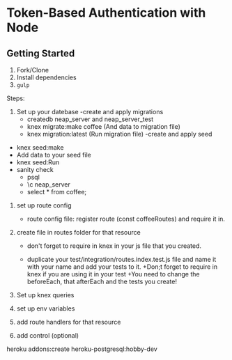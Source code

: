 # Token-Based Authentication with Node

## Getting Started

1. Fork/Clone
1. Install dependencies
1. `gulp`


Steps:
1. Set up your datebase
  -create and apply migrations  
    + createdb neap_server  and neap_server_test
    + knex migrate:make coffee  (And data to migration file)
    + knex migration:latest      (Run migration file)
  -create and apply seed
  + knex seed:make
  + Add data to your seed file
  + knex seed:Run
  + sanity check
     - psql
     - \c neap_server
     - select * from coffee;

1. set up route config
   + route config file:  register route (const coffeeRoutes) and require it in.

1. create file in routes folder for that resource
   + don't forget to require in knex in your js file that you created.


   + duplicate your test/integration/routes.index.test.js file and name it with your name and add your tests to it.
   +Don;t forget to require in knex if you are using it in your test
   +You need to change the beforeEach, that afterEach and the tests you create!

1. Set up knex queries
1. set up env variables
1. add route handlers for that resource
1. add control (optional)


heroku addons:create heroku-postgresql:hobby-dev
